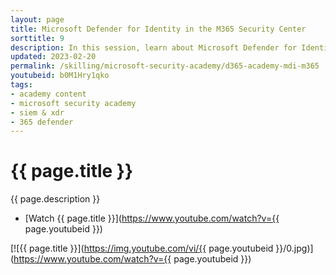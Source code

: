 ```yaml
---
layout: page
title: Microsoft Defender for Identity in the M365 Security Center
sorttitle: 9
description: In this session, learn about Microsoft Defender for Identity's settings and features located within the Microsoft 365 Security Center. Explore administration and on-boarding settings, Defender for Identity alerts, setting up alert exclusions, and the user investigation page.
updated: 2023-02-20
permalink: /skilling/microsoft-security-academy/d365-academy-mdi-m365
youtubeid: b0M1Hry1qko
tags: 
- academy content
- microsoft security academy
- siem & xdr
- 365 defender
---
```


# {{ page.title }}

{{ page.description }}

* [Watch {{ page.title }}](https://www.youtube.com/watch?v={{ page.youtubeid }})

[![{{ page.title }}](https://img.youtube.com/vi/{{ page.youtubeid }}/0.jpg)](https://www.youtube.com/watch?v={{ page.youtubeid }})